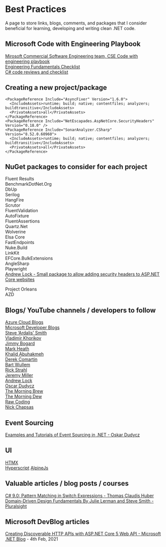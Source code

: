 
# Best Practices

A page to store links, blogs, comments, and packages that I consider beneficial for learning, developing and writing clean .NET code.

## Microsoft Code with Engineering Playbook

[Mirosoft Commercial Software Engineering team, CSE Code with engineering playbook](https://microsoft.github.io/code-with-engineering-playbook)  
[Engineering Fundamentals Checklist](https://microsoft.github.io/code-with-engineering-playbook/ENG-FUNDAMENTALS-CHECKLIST/)  
[C# code reviews and checklist](https://microsoft.github.io/code-with-engineering-playbook/code-reviews/recipes/csharp/)  

## Creating a new project/package

```
<PackageReference Include="AsyncFixer" Version="1.6.0">
  <IncludeAssets>runtime; build; native; contentfiles; analyzers; buildtransitive</IncludeAssets>
  <PrivateAssets>all</PrivateAssets>
</PackageReference>  
<PackageReference Include="NetEscapades.AspNetCore.SecurityHeaders" Version="0.18.0" />  
<PackageReference Include="SonarAnalyzer.CSharp" Version="8.52.0.60960">
  <IncludeAssets>runtime; build; native; contentfiles; analyzers; buildtransitive</IncludeAssets>
  <PrivateAssets>all</PrivateAssets>
</PackageReference>
  ```

## NuGet packages to consider for each project

Fluent Results  
BenchmarkDotNet.Org  
DbUp  
Serilog  
HangFire  
Scrutor  
FluentValidation  
AutoFixture  
FluentAssertions  
Quartz.Net  
Wolverine  
Elsa Core  
FastEndpoints  
Nuke.Build  
LinkKit  
EFCore.BulkExtensions  
AngleSharp  
Playwright  
[Andrew Lock - Small package to allow adding security headers to ASP.NET Core websites](https://github.com/andrewlock/NetEscapades.AspNetCore.SecurityHeaders)  

Project Orleans  
AZD  

## Blogs/ YouTube channels / developers to follow

[Azure Cloud Blogs](https://cloudblogs.microsoft.com)  
[Microsoft Developer Blogs](https://devblogs.microsoft.com)  
[Steve ‘Ardalis’ Smith](https://ardalis.com)  
[Vladimir Khorikov](https://enterprisecraftsmanship.com)  
[Jimmy Bogard](https://jimmybogard.com)  
[Mark Heath](https://markheath.net)  
[Khalid Abuhakmeh](https://khalidabuhakmeh.com)  
[Derek Comartin](https://codeopinion.com)  
[Bart Wullem](https://bartwullems.blogspot.com)  
[Rick Strahl](https://weblog.west-wind.com)  
[Jeremy Miller](https://jeremydmiller.com)  
[Andrew Lock](https://andrewlock.net)  
[Oscar Dudycz](https://event-driven.io/en)  
[The Morning Brew](https://cwa.me.uk)  
[The Morning Dew](https://alvinashcraft.com)  
[Raw Coding](https://www.youtube.com/@RawCoding)  
[Nick Chapsas](https://www.youtube.com/@nickchapsas)  

## Event Sourcing

[Examples and Tutorials of Event Sourcing in .NET - Oskar Dudycz](https://github.com/oskardudycz/EventSourcing.NetCore)

## UI

[HTMX](https://htmx.org)  
[Hyperscript](https://hyperscript.org)
[AlpineJs](https://alpinejs.dev)  

## Valuable articles / blog posts / courses

[C# 9.0: Pattern Matching in Switch Expressions - Thomas Claudis Huber](https://www.thomasclaudiushuber.com/2021/02/25/c-9-0-pattern-matching-in-switch-expressions/)  
[Domain-Driven Design Fundamentals By Julie Lerman and Steve Smith - Pluralsight](https://app.pluralsight.com/course-player?clipId=2a61567d-77cd-4b9c-9c8b-8a942cf4abb8)  

## Microsoft DevBlog articles

[Creating Discoverable HTTP APIs with ASP.NET Core 5 Web API - Microsoft .NET Blog](https://devblogs.microsoft.com/dotnet/creating-discoverable-http-apis-with-asp-net-core-5-web-api/) - 4th Feb, 2021  





 
    
